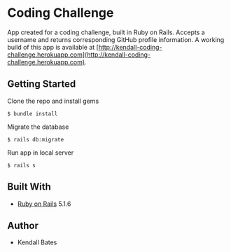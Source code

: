 # Coding Challenge

App created for a coding challenge, built in Ruby on Rails. Accepts a username and returns corresponding GitHub profile information.
A working build of this app is available at [http://kendall-coding-challenge.herokuapp.com](http://kendall-coding-challenge.herokuapp.com).

## Getting Started

Clone the repo and install gems

```
$ bundle install
```

Migrate the database

```
$ rails db:migrate
```

Run app in local server

```
$ rails s
```
## Built With

- [Ruby on Rails](https://rubyonrails.org/) 5.1.6

## Author
- Kendall Bates
